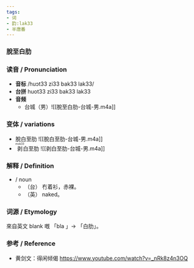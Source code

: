 ```yaml
---
tags:
- 词
- 韵:lak33
- 半唐番
---
```


### 脫至白肋

### __读音__ / Pronunciation

- __音标__ /huɔt33 zi33 bak33 lak33/
- __台拼__ huot33 zi33 bak33 lak33
- __音频__
	- 台城（男）![[脫至白肋-台城-男.m4a]]
### 变体 / variations

- 脫白至肋 ![[脫白至肋-台城-男.m4a]]
- <ruby>剥<rt>mok33</rt></ruby>白至肋  ![[剥白至肋-台城-男.m4a]]

### 解释 / Definition

-  / noun
	- （台） 冇着衫，赤裸。
	- （英） naked。 

### 词源 / Etymology

來自英文 blank 嘅 「bla 」-> 「白肋」。


### 参考 / Reference

- 黄剑文：得闲倾偈 https://www.youtube.com/watch?v=_nRk8z4n3OQ